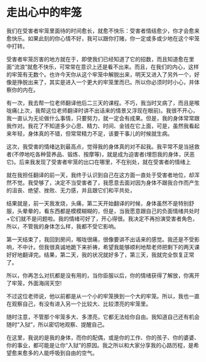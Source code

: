 # 走出心中的牢笼

我们在受害者牢笼里面待的时间愈长，就愈不快乐：受害者情结愈少，你才会愈来愈快乐。如果此刻的你心情不好，我可以跟你打赌，你一定或多或少地在这个牢笼中打转。 

受害者牢笼厉害的地方就在于，即使我们已经知道了它的招数，而且知道愈在里面“流浪”就愈不快乐，可常常在意识上还是看不出来。而且，在我们的内心，这样的牢笼有无数个。也许今天你从这个牢笼中解脱出来，明天又进入了另外一个，好像是挣脱出来了，其实是进入一个更大的牢笼里而已。所以你必须时时小心，并体察你的内在。 

有一次，我去帮一位老师翻译他后二三天的课程。不巧，我当时叉病了，而且是喉咙痛(上次，我帮这位老师翻译时讲不出话来的情景又浮现在眼前)。我很不开心，我一直认为无论做什么事情，只要努力，就一定会有成果。但是，我的身体常常跟我作对。我花了不知道多少心思、精力、时间、金钱在它上面，可是，虽然我看起来年轻，身体真的不错，但常常精力不足，该要干事儿的时候就生病。 

这次，我受害的情绪达到最高点，觉得我的身体真的对不起我。我平常不是当拯救者(不停地吃各种营养品、锻炼、按摩等)，就是成为迫害者(埋怨我的身体，厌恶它)。后来我发现了受害者牢笼的出口在哪里，不在别处，就在受害者的情绪上 

就在我担任翻译的前一天，我终于认识到自己在这方面一直处于受害者地位，却浑然不觉。我受够了，决定不当受害者了，我愿意去面对因为身体不跟我合作而产生的沮丧、绝望、挫败、无力感，并且跟它们和平共处， 

结果就是，前一天我发烧，头痛，第二天开始翻译的时候，身体虽然不是特别舒服，头晕晕的，看东西都是模模糊糊的，但是，当我愿意跟自己的负面情绪共处时+它们就不是问题啦。我的情绪可好了，开心得很。我决定不再扮演受害者角色，所以，不管我的身体怎么样，我都不受它影响。 

第一天结束了，我回到房间，喉咙很痛，很像要讲不出话来的感觉。我还是不受影响，不中计。但我很真诚地跪下来祈祷，希望我能够顺利地帮老师把剩下的两天课好好地翻译完。结果，第二天，我的状况就好多了，第三天，我就完全恢复正常了。 

所以，你再怎么对抗都是没有用的，当你臣服以后，你的情绪获得了解放，你离开了牢笼，外面海阔天空! 

不过这位老师说，他以前都是从一个小的牢笼换到一个大的牢笼。所以，我也一直在观察自己，有没有进入另一个比较大、比较漂亮的牢笼里。 

随时注意，不管那个牢笼多大、多漂亮，它都无法给你自由。我知道自己还有机会随时“入狱”，所以密切地观察、提醒自己。 

在这里，我说的是我的身体，而你的配偶，或是你的工作、你的孩子、你的婆婆、你的事业，都可能是让你“入狱”的原因。我之所以和大家分享我的心路历程，是希望愈来愈多的人能呼吸到自由的空气。